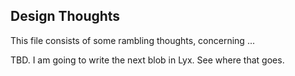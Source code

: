 Design Thoughts
---------------
This file consists of some rambling thoughts, concerning ...

TBD. I am going to write the next blob in Lyx. See where that goes.
